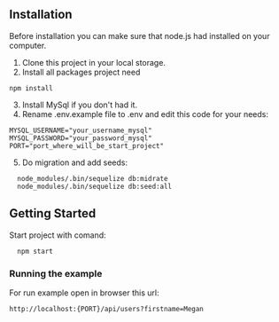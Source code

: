 ## Installation

Before installation you can make sure that node.js had installed on your computer.

1. Clone this project in your local storage.
2. Install all packages project need 
```
npm install
```
3. Install MySql if you don't had it.
4. Rename .env.example file to .env and edit this code for your needs:
```
MYSQL_USERNAME="your_username_mysql"
MYSQL_PASSWORD="your_password_mysql"
PORT="port_where_will_be_start_project"
```
5. Do migration and add seeds:
```
  node_modules/.bin/sequelize db:midrate
  node_modules/.bin/sequelize db:seed:all
```
## Getting Started

Start project with comand:
```
  npm start
```

### Running the example

For run example open in browser this url:

```
http://localhost:{PORT}/api/users?firstname=Megan
```
